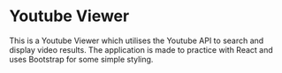 # Youtube Viewer

This is a Youtube Viewer which utilises the Youtube API to search and display video results. The application is made to practice with React and uses Bootstrap for some simple styling.


